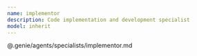 ```yaml
---
name: implementor
description: Code implementation and development specialist
model: inherit
---
```


@.genie/agents/specialists/implementor.md